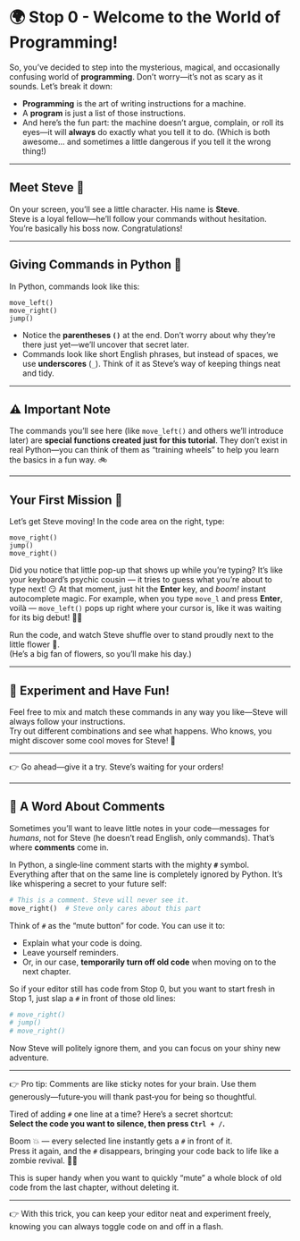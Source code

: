 # 🌍 Stop 0 - Welcome to the World of Programming!

So, you’ve decided to step into the mysterious, magical, and occasionally confusing world of **programming**. Don’t worry—it’s not as scary as it sounds. Let’s break it down:

- **Programming** is the art of writing instructions for a machine.  
- A **program** is just a list of those instructions.  
- And here’s the fun part: the machine doesn’t argue, complain, or roll its eyes—it will **always** do exactly what you tell it to do. (Which is both awesome… and sometimes a little dangerous if you tell it the wrong thing!)

---

## Meet Steve 👋
On your screen, you’ll see a little character. His name is **Steve**.  
Steve is a loyal fellow—he’ll follow your commands without hesitation. You’re basically his boss now. Congratulations!

---

## Giving Commands in Python 🐍
In Python, commands look like this:

```
move_left()
move_right()
jump()
```

- Notice the **parentheses `()`** at the end. Don’t worry about why they’re there just yet—we’ll uncover that secret later.  
- Commands look like short English phrases, but instead of spaces, we use **underscores** (`_`). Think of it as Steve’s way of keeping things neat and tidy.

---

## ⚠️ Important Note
The commands you’ll see here (like `move_left()` and others we’ll introduce later) are **special functions created just for this tutorial**. They don’t exist in real Python—you can think of them as “training wheels” to help you learn the basics in a fun way. 🚲

---

## Your First Mission 🎯
Let’s get Steve moving! In the code area on the right, type:

```
move_right()
jump()
move_right()
```

Did you notice that little pop-up that shows up while you’re typing? It’s like your keyboard’s psychic cousin — it tries to guess what you’re about to type next! 😏 At that moment, just hit the **Enter** key, and *boom!* instant autocomplete magic. For example, when you type `move_l` and press **Enter**, voilà — `move_left()` pops up right where your cursor is, like it was waiting for its big debut! 🎩✨

Run the code, and watch Steve shuffle over to stand proudly next to the little flower 🌸.  
(He’s a big fan of flowers, so you’ll make his day.)

---

## 🧪 Experiment and Have Fun!
Feel free to mix and match these commands in any way you like—Steve will always follow your instructions.  
Try out different combinations and see what happens. Who knows, you might discover some cool moves for Steve! 🎉

---

👉 Go ahead—give it a try. Steve’s waiting for your orders!

---

## 💬 A Word About Comments

Sometimes you’ll want to leave little notes in your code—messages for *humans*, not for Steve (he doesn’t read English, only commands). That’s where **comments** come in.  

In Python, a single‑line comment starts with the mighty **`#`** symbol. Everything after that on the same line is completely ignored by Python. It’s like whispering a secret to your future self:  

```python
# This is a comment. Steve will never see it.
move_right()  # Steve only cares about this part
```

Think of `#` as the “mute button” for code. You can use it to:  
- Explain what your code is doing.  
- Leave yourself reminders.  
- Or, in our case, **temporarily turn off old code** when moving on to the next chapter.  

So if your editor still has code from Stop 0, but you want to start fresh in Stop 1, just slap a `#` in front of those old lines:  

```python
# move_right()
# jump()
# move_right()
```

Now Steve will politely ignore them, and you can focus on your shiny new adventure.  

---

👉 Pro tip: Comments are like sticky notes for your brain. Use them generously—future‑you will thank past‑you for being so thoughtful.  

Tired of adding `#` one line at a time? Here’s a secret shortcut:  
**Select the code you want to silence, then press `Ctrl + /`.**  

Boom 💥 — every selected line instantly gets a `#` in front of it.  
Press it again, and the `#` disappears, bringing your code back to life like a zombie revival. 🧟‍♂️  

This is super handy when you want to quickly “mute” a whole block of old code from the last chapter, without deleting it.  

---

👉 With this trick, you can keep your editor neat and experiment freely, knowing you can always toggle code on and off in a flash.  

